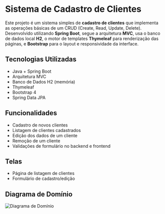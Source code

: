 # Sistema de Cadastro de Clientes

Este projeto é um sistema simples de **cadastro de clientes** que implementa as operações básicas de um CRUD (Create, Read, Update, Delete). Desenvolvido utilizando **Spring Boot**, segue a arquitetura **MVC**, usa o banco de dados local **H2**, o motor de templates **Thymeleaf** para renderização das páginas, e **Bootstrap** para o layout e responsividade da interface.

## Tecnologias Utilizadas

- Java + Spring Boot
- Arquitetura MVC
- Banco de Dados H2 (memória)
- Thymeleaf
- Bootstrap 4
- Spring Data JPA

##  Funcionalidades
- Cadastro de novos clientes
- Listagem de clientes cadastrados
- Edição dos dados de um cliente
- Remoção de um cliente
- Validações de formulário no backend e frontend

## Telas
- Página de listagem de clientes
- Formulário de cadastro/edição


## Diagrama de Domínio

![Diagrama de Domínio](https://github.com/user-attachments/assets/54cee3b0-95f9-4b16-80be-e8a6374a9185)

